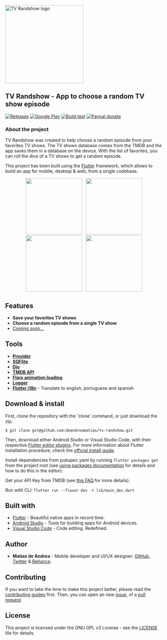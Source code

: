<a>
  <img src="https://raw.githubusercontent.com/deandreamatias/tv-randshow/master/images/icon.png" width="250" alt="TV Randshow logo">
</a>

## TV Randshow - App to choose a random TV show episode

[![Releases](https://img.shields.io/github/v/release/deandreamatias/tv-randshow)](https://github.com/deandreamatias/tv-randshow/releases)
[![Google Play](https://img.shields.io/badge/google--play-Google--Play-green)](https://play.google.com/store/apps/details?id=deandrea.matias.tv_randshow)
[![Build test](https://img.shields.io/github/workflow/status/deandreamatias/tv-randshow/Test/master?label=Build%20test)](https://github.com/deandreamatias/tv-randshow/actions?query=workflow%3ATest+branch%3Amaster)
[![Paypal donate](https://img.shields.io/badge/paypal-donate-blue)](https://paypal.me/deandreamatias?locale.x=es_ES)

### About the project

TV Randshow was created to help choose a random episode from your favorites TV shows.
The TV shows database comes from the TMDB and the app saves them in a database on the device. With the list of favorites, you can roll the dice of a TV shows to get a random episode.

This project has been built using the [Flutter](https://flutter.dev/) framework, which allows to build an app for mobile, desktop & web, from a single codebase.

<p align="center">
  <img src="https://github.com/deandreamatias/tv-randshow/blob/master/images/search.png" width="180" hspace="4">
  <img src="https://github.com/deandreamatias/tv-randshow/blob/master/images/favs.png" width="180" hspace="4">
  <img src="https://github.com/deandreamatias/tv-randshow/blob/master/images/details.png" width="180" hspace="4">
  <img src="https://github.com/deandreamatias/tv-randshow/blob/master/images/result.png" width="180" hspace="4">
</p>

## Features

- **Save your favorites TV shows**
- **Choose a random episode from a single TV show**
- [Coming soon...](https://trello.com/b/ib0jdUzK)

## Tools

- [**Provider**](https://pub.dev/packages/provider)
- [**SQFlite**](https://pub.dev/packages/sqflite)
- [**Dio**](https://pub.dev/packages/dio)
- [**TMDB API**](https://developers.themoviedb.org/3/getting-started/introduction)
- [**Flare animation loading**](https://rive.app/a/deandreamatias/files/flare/loading-tv-randshow/embed)
- [**Logger**](https://pub.dev/packages/logger)
- [**Flutter i18n**](https://pub.dev/packages/flutter_i18n) - Translate to english, portuguese and spanish

## Download & install

First, clone the repository with the 'clone' command, or just download the zip.

```
$ git clone git@github.com:deandreamatias/tv-randshow.git
```

Then, download either Android Studio or Visual Studio Code, with their respective [Flutter editor plugins](https://flutter.dev/docs/get-started/editor). For more information about Flutter installation procedure, check the [official install guide](https://flutter.dev/docs/get-started/install).

Install dependencies from pubspec.yaml by running `flutter packages get` from the project root (see [using packages documentation](https://flutter.dev/docs/development/packages-and-plugins/using-packages#adding-a-package-dependency-to-an-app) for details and how to do this in the editor).

Get your API Key from TMDB (see [this FAQ](https://www.themoviedb.org/faq/api) for more details).

Run with CLI:
`flutter run --flavor dev -t lib/main_dev.dart `

## Built with

- [Flutter](https://flutter.dev/) - Beautiful native apps in record time.
- [Android Studio](https://developer.android.com/studio/index.html/) - Tools for building apps for Android devices.
- [Visual Studio Code](https://code.visualstudio.com/) - Code editing. Redefined.

## Author

- **Matias de Andrea** - Mobile developer and UI/UX designer: [GitHub](https://github.com/deandreamatias), [Twitter](https://twitter.com/deandreamatias) & [Behance](https://www.behance.net/deandreamatias).

## Contributing

If you want to take the time to make this project better, please read the [contributing guides](https://github.com/deandreamatias/tv-randshow/blob/master/CONTRIBUTING.md) first. Then, you can open an new [issue](https://github.com/deandreamatias/tv-randshow/issues/new/choose), of a [pull request](https://github.com/deandreamatias/tv-randshow/compare).

## License

This project is licensed under the GNU GPL v3 License - see the [LICENSE](LICENSE) file for details.
